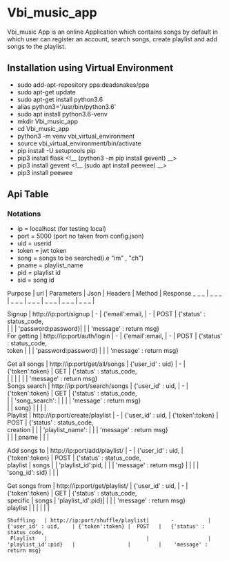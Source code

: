 # Vbi_music_app

Vbi_music App is an online Application which contains songs by default in which user can register an account, search songs, create playlist and add songs to the
playlist.


## Installation using Virtual Environment
* sudo add-apt-repository ppa:deadsnakes/ppa
* sudo apt-get update
* sudo apt-get install python3.6
* alias python3='/usr/bin/python3.6'
* sudo apt install python3.6-venv
* mkdir Vbi_music_app
* cd Vbi_music_app
* python3 -m venv vbi_virtual_environment
* source vbi_virtual_environment/bin/activate
* pip install -U setuptools pip
* pip3 install flask
<!__ (python3 -m pip install gevent) __>
* pip3 install gevent
<!__ (sudo apt install peewee) __>
* pip3 install peewee

## Api Table

### Notations

* ip = localhost (for testing local)
* port = 5000 (port no taken from config.json)
* uid = userid 
* token = jwt token
* song = songs to be searched(i.e "im" , "ch")
* pname = playlist_name
* pid = playlist id
* sid = song id


 Purpose  |  url  | Parameters |  Json |   Headers | Method  |  Response
_ _ _ | _ _ _ | _ _ _ | _ _ _ | _ _ _ | _ _ _ | _ _ _ |
 
  Signup        |  http://ip:port/signup         |      -            | {'email':email,      |        -        |  POST   |   {'status' : status_code,  
                |                                |                   |   'password:password}|                 |         |     'message' : return msg}  
 For getting    |  http://ip:port/auth/login     |      -            | {'email':email,      |        -        |  POST   |   {'status' : status_code,   
    token       |                                |                   | 'password:password}  |                 |         |   'message' : return msg}    

 Get all songs  | http://ip:port/get/all/songs   | {'user_id' : uid} |        -             | {'token':token} |  GET    |   {'status' : status_code,   
                |                                |                   |                      |                 |         |   'message' : return msg}    
 Songs search   | http://ip:port/search/songs    | {'user_id' : uid, |         -            | {'token':token} |  GET    |   {'status' : status_code,   
                |                                |  'song_search':   |                      |                 |         |    'message' : return msg}  
                |                                |       song}       |                      |                 |         |                              
   Playlist     | http://ip:port/create/playlist |      -            | {'user_id' : uid,    | {'token':token} |  POST   |   {'status' : status_code,   
   creation     |                                |                   |  'playlist_name':    |                 |         |     'message' : return msg}  
                |                                |                   |      pname           |                 |         |                             

  Add songs to  | http://ip:port/add/playlist/   |       -           | {'user_id' : uid,    | {'token':token} |  POST   |    {'status' : status_code,  
    playlist    |                       songs    |                   |  'playlist_id':pid,  |                 |         |     'message' : return msg} |               |                                |                   |   'song_id': sid}    |                 |         | 

 Get songs from | http://ip:port/get/playlist/   | {'user_id' : uid, |         -            | {'token':token} |  GET    |    {'status' : status_code,  
   specific     |                        songs   | 'playlist_id':pid}|                      |                 |         |    'message' : return msg}   
   playlist     |                                |                   |                      |                 |         |                              

    Shuffling   | http://ip:port/shuffle/playlist|       -           | {'user_id' : uid,    | {'token':token} |  POST   |   {'status' : status_code,   
     Playlist   |                                |                   | 'playlist_id':pid}   |                 |         |    'message' : return msg}   


